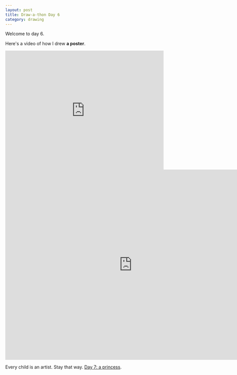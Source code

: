 ```yaml
---
layout: post
title: Draw-a-thon Day 6
category: drawing
---
```


Welcome to day 6.

Here's a video of how I drew **a poster**.

<iframe src="https://player.vimeo.com/video/122612029" width="500" height="375" frameborder="0" webkitallowfullscreen mozallowfullscreen allowfullscreen class="show-on-mobile"></iframe>

<iframe src="https://player.vimeo.com/video/122612029" width="800" height="600" frameborder="0" webkitallowfullscreen mozallowfullscreen allowfullscreen class="show-on-phablet"></iframe>

Every child is an artist. Stay that way. <a href="/twitter-drawathon">Day 7: a princess</a>.
